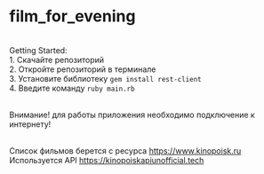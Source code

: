 # film_for_evening

<br>Getting Started:
<br> 1. Скачайте репозиторий
<br> 2. Откройте репозиторий в терминале
<br> 3. Установите библиотеку `gem install rest-client`
<br> 4. Введите команду `ruby main.rb`

<br>Внимание! для работы приложения необходимо подключение к интернету!

<br>Список фильмов берется с ресурса https://www.kinopoisk.ru
<br>Используется API https://kinopoiskapiunofficial.tech
